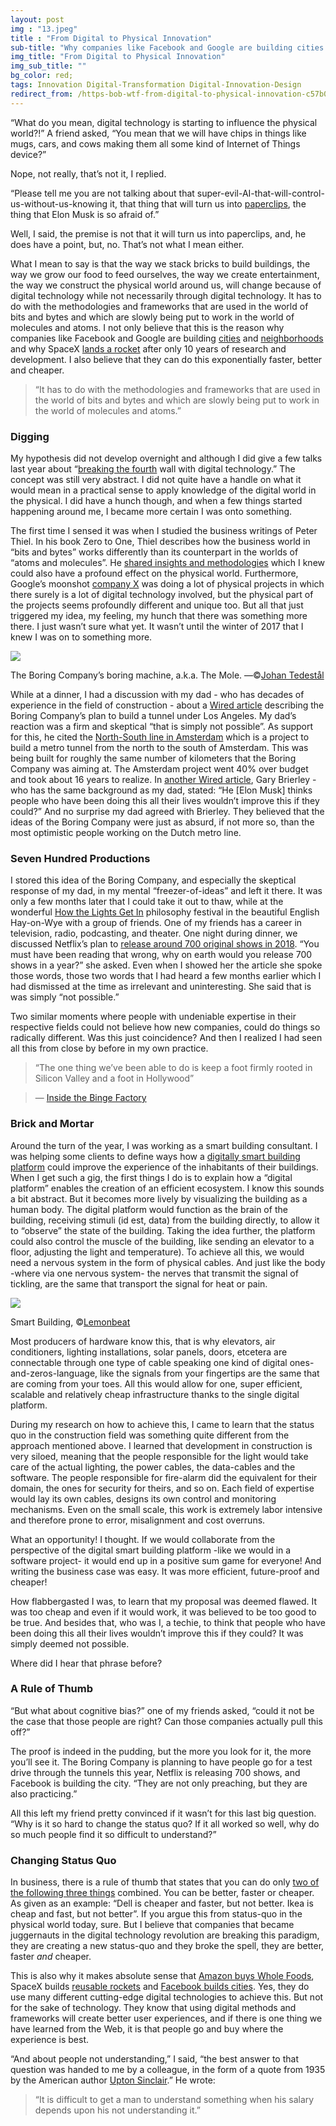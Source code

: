 ```yaml
---
layout: post
img : "13.jpeg"
title : "From Digital to Physical Innovation"
sub-title: "Why companies like Facebook and Google are building cities and neighbourhoods."
img_title: "From Digital to Physical Innovation"
img_sub_title: ""
bg_color: red;
tags: Innovation Digital-Transformation Digital-Innovation-Design
redirect_from: /https-bob-wtf-from-digital-to-physical-innovation-c57b03bf2861/
---
```


“What do you mean, digital technology is starting to influence the physical world?!” A friend asked, “You mean that we will have chips in things like mugs, cars, and cows making them all some kind of Internet of Things device?”

Nope, not really, that’s not it, I replied.

“Please tell me you are not talking about that super-evil-AI-that-will-control-us-without-us-knowing it, that thing that will turn us into [paperclips](https://wiki.lesswrong.com/wiki/Paperclip_maximizer), the thing that Elon Musk is so afraid of.”

Well, I said, the premise is not that it will turn us into paperclips, and, he does have a point, but, no. That’s not what I mean either.

What I mean to say is that the way we stack bricks to build buildings, the way we grow our food to feed ourselves, the way we create entertainment, the way we construct the physical world around us, will change because of digital technology while not necessarily through digital technology. It has to do with the methodologies and frameworks that are used in the world of bits and bytes and which are slowly being put to work in the world of molecules and atoms. I not only believe that this is the reason why companies like Facebook and Google are building [cities](https://www.nytimes.com/2018/03/21/technology/facebook-zucktown-willow-village.html) and [neighborhoods](https://www.engadget.com/2018/03/16/alphabet-google-sidewalk-labs-toronto-quayside/) and why SpaceX [lands a rocket](https://www.youtube.com/watch?v=1B6oiLNyKKI) after only 10 years of research and development. I also believe that they can do this exponentially faster, better and cheaper.

> “It has to do with the methodologies and frameworks that are used in the world of bits and bytes and which are slowly being put to work in the world of molecules and atoms.”

### Digging

My hypothesis did not develop overnight and although I did give a few talks last year about “[breaking the fourth](https://www.urbandictionary.com/define.php?term=Breaking%20the%20Fourth%20Wall) wall with digital technology.” The concept was still very abstract. I did not quite have a handle on what it would mean in a practical sense to apply knowledge of the digital world in the physical. I did have a hunch though, and when a few things started happening around me, I became more certain I was onto something.

The first time I sensed it was when I studied the business writings of Peter Thiel. In his book Zero to One, Thiel describes how the business world in “bits and bytes” works differently than its counterpart in the worlds of “atoms and molecules”. He [shared insights and methodologies](https://www.youtube.com/watch?v=lxDApu-LXrE) which I knew could also have a profound effect on the physical world. Furthermore, Google’s moonshot [company X](https://x.company/projects/) was doing a lot of physical projects in which there surely is a lot of digital technology involved, but the physical part of the projects seems profoundly different and unique too. But all that just triggered my idea, my feeling, my hunch that there was something more there. I just wasn’t sure what yet. It wasn’t until the winter of 2017 that I knew I was on to something more.

![](https://cdn-images-1.medium.com/max/600/1*AVlEqHkAr6f7fxXodln6yw.jpeg)

The Boring Company’s boring machine, a.k.a. The Mole. —©[Johan Tedestål](https://medium.com/u/69ac39ea0774)


While at a dinner, I had a discussion with my dad - who has decades of experience in the field of construction - about a [Wired article](https://www.wired.com/story/elon-musk-boring-company-tunnels/) describing the Boring Company’s plan to build a tunnel under Los Angeles. My dad’s reaction was a firm and skeptical “that is simply not possible”. As support for this, he cited the [North-South line in Amsterdam](https://en.wikipedia.org/wiki/Amsterdam_Metro#North%E2%80%93South_line_%28Route_52%29) which is a project to build a metro tunnel from the north to the south of Amsterdam. This was being built for roughly the same number of kilometers that the Boring Company was aiming at. The Amsterdam project went 40% over budget and took about 16 years to realize. In [another Wired article](https://www.wired.com/story/engineers-dont-totally-dig-musk-tunneling/), Gary Brierley -who has the same background as my dad, stated: “He [Elon Musk] thinks people who have been doing this all their lives wouldn’t improve this if they could?” And no surprise my dad agreed with Brierley. They believed that the ideas of the Boring Company were just as absurd, if not more so, than the most optimistic people working on the Dutch metro line.

### Seven Hundred Productions

I stored this idea of the Boring Company, and especially the skeptical response of my dad, in my mental “freezer-of-ideas” and left it there. It was only a few months later that I could take it out to thaw, while at the wonderful [How the Lights Get In](https://howthelightgetsin.org/london) philosophy festival in the beautiful English Hay-on-Wye with a group of friends. One of my friends has a career in television, radio, podcasting, and theater. One night during dinner, we discussed Netflix’s plan to [release around 700 original shows in 2018](https://variety.com/2018/digital/news/netflix-700-original-series-2018-1202711940/). “You must have been reading that wrong, why on earth would you release 700 shows in a year?” she asked. Even when I showed her the article she spoke those words, those two words that I had heard a few months earlier which I had dismissed at the time as irrelevant and uninteresting. She said that is was simply “not possible.”

Two similar moments where people with undeniable expertise in their respective fields could not believe how new companies, could do things so radically different. Was this just coincidence? And then I realized I had seen all this from close by before in my own practice.

> “The one thing we’ve been able to do is keep a foot firmly rooted in Silicon Valley and a foot in Hollywood”

> — [Inside the Binge Factory](http://www.vulture.com/2018/06/how-netflix-swallowed-tv-industry.html)

### Brick and Mortar

Around the turn of the year, I was working as a smart building consultant. I was helping some clients to define ways how a [digitally smart building platform](https://bob.wtf/a-business-case-for-a-smart-building-bbe434d04847) could improve the experience of the inhabitants of their buildings. When I get such a gig, the first things I do is to explain how a “digital platform” enables the creation of an efficient ecosystem. I know this sounds a bit abstract. But it becomes more lively by visualizing the building as a human body. The digital platform would function as the brain of the building, receiving stimuli (id est, data) from the building directly, to allow it to “observe” the state of the building. Taking the idea further, the platform could also control the muscle of the building, like sending an elevator to a floor, adjusting the light and temperature). To achieve all this, we would need a nervous system in the form of physical cables. And just like the body -where via one nervous system- the nerves that transmit the signal of tickling, are the same that transport the signal for heat or pain.

![](https://cdn-images-1.medium.com/max/600/1*HscxHn-DRwSLKfhXy3Lnbw.png)

Smart Building, ©[Lemonbeat](https://www.lemonbeat.com/lean-building-automation/)


Most producers of hardware know this, that is why elevators, air conditioners, lighting installations, solar panels, doors, etcetera are connectable through one type of cable speaking one kind of digital ones-and-zeros-language, like the signals from your fingertips are the same that are coming from your toes. All this would allow for one, super efficient, scalable and relatively cheap infrastructure thanks to the single digital platform.

During my research on how to achieve this, I came to learn that the status quo in the construction field was something quite different from the approach mentioned above. I learned that development in construction is very siloed, meaning that the people responsible for the light would take care of the actual lighting, the power cables, the data-cables and the software. The people responsible for fire-alarm did the equivalent for their domain, the ones for security for theirs, and so on. Each field of expertise would lay its own cables, designs its own control and monitoring mechanisms. Even on the small scale, this work is extremely labor intensive and therefore prone to error, misalignment and cost overruns.

What an opportunity! I thought. If we would collaborate from the perspective of the digital smart building platform -like we would in a software project- it would end up in a positive sum game for everyone! And writing the business case was easy. It was more efficient, future-proof and cheaper!

How flabbergasted I was, to learn that my proposal was deemed flawed. It was too cheap and even if it would work, it was believed to be too good to be true. And besides that, who was I, a techie, to think that people who have been doing this all their lives wouldn’t improve this if they could? It was simply deemed not possible.

Where did I hear that phrase before?

### A Rule of Thumb

“But what about cognitive bias?” one of my friends asked, “could it not be the case that those people are right? Can those companies actually pull this off?”

The proof is indeed in the pudding, but the more you look for it, the more you’ll see it. The Boring Company is planning to have people go for a test drive through the tunnels this year, Netflix is releasing 700 shows, and Facebook is building the city. “They are not only preaching, but they are also practicing.”

All this left my friend pretty convinced if it wasn’t for this last big question. “Why is it so hard to change the status quo? If it all worked so well, why do so much people find it so difficult to understand?”

### Changing Status Quo

In business, there is a rule of thumb that states that you can do only [two of the following three things](https://www.forbes.com/sites/joshlinkner/2015/01/15/pick-only-two-cheaper-faster-or-better/) combined. You can be better, faster or cheaper. As given as an example: “Dell is cheaper and faster, but not better. Ikea is cheap and fast, but not better”. If you argue this from status-quo in the physical world today, sure. But I believe that companies that became juggernauts in the digital technology revolution are breaking this paradigm, they are creating a new status-quo and they broke the spell, they are better, faster _and_ cheaper.

This is also why it makes absolute sense that [Amazon buys Whole Foods](http://www.businessinsider.com/amazon-buys-whole-foods-changes-2017-8?international=true&r=US&IR=T), SpaceX builds [reusable rockets](https://en.wikipedia.org/wiki/SpaceX_reusable_launch_system_development_program#Economics_of_rocket_reuse) and [Facebook builds cities](https://www.citymetric.com/fabric/facebook-building-its-own-town-silicon-valley-it-won-t-be-first-3957). Yes, they do use many different cutting-edge digital technologies to achieve this. But not for the sake of technology. They know that using digital methods and frameworks will create better user experiences, and if there is one thing we have learned from the Web, it is that people go and buy where the experience is best.

“And about people not understanding,” I said, “the best answer to that question was handed to me by a colleague, in the form of a quote from 1935 by the American author [Upton Sinclair](https://en.wikipedia.org/wiki/Upton_Sinclair).” He wrote:

> “It is difficult to get a man to understand something when his salary depends upon his not understanding it.”
